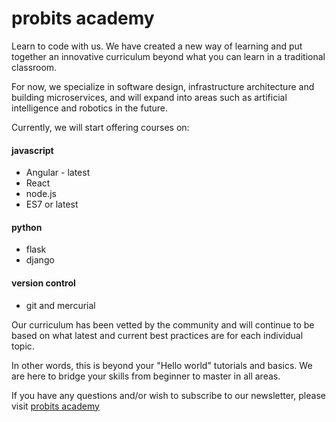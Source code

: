 # probits academy

Learn to code with us. We have created a new way of learning and put together an innovative curriculum beyond what you can learn in a traditional classroom. 

For now, we specialize in software design, infrastructure architecture and building microservices, and will expand into areas such as artificial intelligence and robotics in the future. 

Currently, we will start offering courses on:

#### javascript
* Angular - latest
* React
* node.js
* ES7 or latest

#### python
* flask
* django

#### version control
* git and mercurial


Our curriculum has been vetted by the community and will continue to be based on what latest and current best practices are for each individual topic. 

In other words, this is beyond your "Hello world" tutorials and basics. We are here to bridge your skills from beginner to master in all areas. 

If you have any questions and/or wish to subscribe to our newsletter, please visit [probits academy](http://probitsacademy.github.io)


